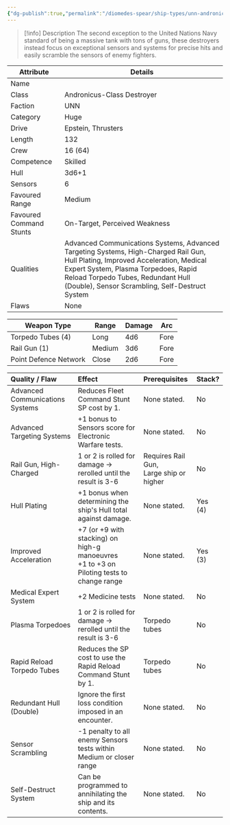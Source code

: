 ```yaml
---
{"dg-publish":true,"permalink":"/diomedes-spear/ship-types/unn-andronicus-class-destroyer/"}
---
```


> [!info] Description
> The second exception to the United Nations Navy standard of being a massive tank with tons of guns, these destroyers instead focus on exceptional sensors and systems for precise hits and easily scramble the sensors of enemy fighters.

| Attribute               | Details                                                                                                                                                                                                                                                        |
| ----------------------- | -------------------------------------------------------------------------------------------------------------------------------------------------------------------------------------------------------------------------------------------------------------- |
| Name                    |                                                                                                                                                                                                                                                                |
| Class                   | Andronicus-Class Destroyer                                                                                                                                                                                                                                     |
| Faction                 | UNN                                                                                                                                                                                                                                                            |
| Category                | Huge                                                                                                                                                                                                                                                           |
| Drive                   | Epstein, Thrusters                                                                                                                                                                                                                                             |
| Length                  | 132                                                                                                                                                                                                                                                            |
| Crew                    | 16 (64)                                                                                                                                                                                                                                                        |
| Competence              | Skilled                                                                                                                                                                                                                                                        |
| Hull                    | 3d6+1                                                                                                                                                                                                                                                          |
| Sensors                 | 6                                                                                                                                                                                                                                                              |
| Favoured Range          | Medium                                                                                                                                                                                                                                                         |
| Favoured Command Stunts | On-Target, Perceived Weakness                                                                                                                                                                                                                                  |
| Qualities               | Advanced Communications Systems, Advanced Targeting Systems, High-Charged Rail Gun, Hull Plating, Improved Acceleration, Medical Expert System, Plasma Torpedoes, Rapid Reload Torpedo Tubes, Redundant Hull (Double), Sensor Scrambling, Self-Destruct System |
| Flaws                   | None                                                                                                                                                                                                                                                           |

| Weapon Type           | Range  | Damage | Arc  |
| --------------------- | ------ | ------ | ---- |
| Torpedo Tubes (4)     | Long   | 4d6    | Fore |
| Rail Gun (1)          | Medium | 3d6    | Fore |
| Point Defence Network | Close  | 2d6    | Fore |

| Quality / Flaw                  | Effect                                                                                      | Prerequisites                              | Stack?  |
| :------------------------------ | :------------------------------------------------------------------------------------------ | :----------------------------------------- | :------ |
| Advanced Communications Systems | Reduces Fleet Command Stunt SP cost by 1.                                                   | None stated.                               | No      |
| Advanced Targeting Systems      | +1 bonus to Sensors score for Electronic Warfare tests.                                     | None stated.                               | No      |
| Rail Gun, High-Charged          | 1 or 2 is rolled for damage -> rerolled until the result is 3-6                             | Requires Rail Gun,<br>Large ship or higher | No      |
| Hull Plating                    | +1 bonus when determining the ship's Hull total against damage.                             | None stated.                               | Yes (4) |
| Improved Acceleration           | +7 (or +9 with stacking) on high-g manoeuvres<br>+1 to +3 on Piloting tests to change range | None stated.                               | Yes (3) |
| Medical Expert System           | +2 Medicine tests                                                                           | None stated.                               | No      |
| Plasma Torpedoes                | 1 or 2 is rolled for damage -> rerolled until the result is 3-6                             | Torpedo tubes                              | No      |
| Rapid Reload Torpedo Tubes      | Reduces the SP cost to use the Rapid Reload Command Stunt by 1.                             | Torpedo tubes                              | No      |
| Redundant Hull (Double)         | Ignore the first loss condition imposed in an encounter.                                    | None stated.                               | No      |
| Sensor Scrambling               | -1 penalty to all enemy Sensors tests within Medium or closer range                         | None stated.                               | No      |
| Self-Destruct System            | Can be programmed to annihilating the ship and its contents.                                | None stated.                               | No      |

